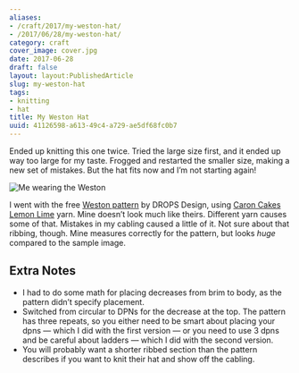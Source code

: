 ```yaml
---
aliases:
- /craft/2017/my-weston-hat/
- /2017/06/28/my-weston-hat/
category: craft
cover_image: cover.jpg
date: 2017-06-28
draft: false
layout: layout:PublishedArticle
slug: my-weston-hat
tags:
- knitting
- hat
title: My Weston Hat
uuid: 41126598-a613-49c4-a729-ae5df68fc0b7
---
```


Ended up knitting this one twice. Tried the large size first, and it ended up
way too large for my taste. Frogged and restarted the smaller size, making a new
set of mistakes. But the hat fits now and I’m not starting again!

![Me wearing the Weston](me-wearing-weston-medium.jpg)

[Weston pattern]: https://www.garnstudio.com/pattern.php?id=7779&cid=17
[Caron Cakes Lemon Lime]: http://www.michaels.com/caron-cakes-yarn/M10481921.html

I went with the free [Weston pattern][] by DROPS Design, using [Caron Cakes
Lemon Lime][] yarn. Mine doesn’t look much like theirs. Different yarn causes
some of that. Mistakes in my cabling caused a little of it. Not sure about that
ribbing, though. Mine measures correctly for the pattern, but looks *huge*
compared to the sample image.

## Extra Notes

* I had to do some math for placing decreases from brim to body, as the pattern
  didn’t specify placement.
* Switched from circular to DPNs for the decrease at the top.
  The pattern has three repeats, so you either need to be smart about placing your dpns —
  which I did with the first version — or you need to use 3 dpns and be careful about ladders —
  which I did with the second version.
* You will probably want a shorter ribbed section than the pattern describes if you want to knit their hat and show off the cabling.